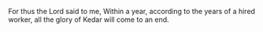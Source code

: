 For thus the Lord said to me, Within a year, according to the years of a hired worker, all the glory of Kedar will come to an end.
